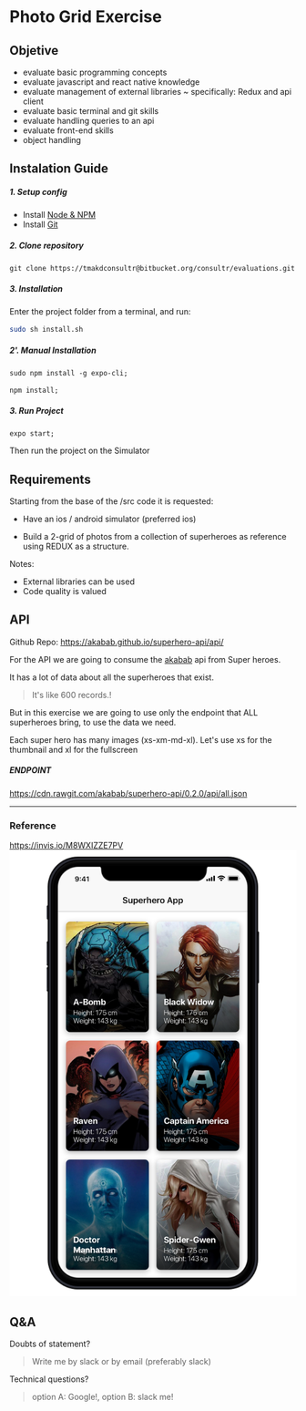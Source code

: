 # Photo Grid Exercise #

## Objetive ##

* evaluate basic programming concepts
* evaluate javascript and react native knowledge 
* evaluate management of external libraries ~ specifically: Redux and api client
* evaluate basic terminal and git skills
* evaluate handling queries to an api
* evaluate front-end skills
* object handling

## Instalation Guide ##

##### 1. Setup config

- Install [Node & NPM](https://nodejs.org/en/download/)
- Install [Git](https://git-scm.com/) 


##### 2. Clone repository

```
git clone https://tmakdconsultr@bitbucket.org/consultr/evaluations.git
```

##### 3.  Installation
Enter the project folder from a terminal, and run:

```bash
sudo sh install.sh
```




##### 2'. Manual Installation

```
sudo npm install -g expo-cli;
```

```
npm install;
```


##### 3. Run Project

```
expo start;
```

Then run the project on the Simulator

## Requirements ##

Starting from the base of the /src code it is requested:

- Have an ios / android simulator (preferred ios)
 
 - Build a 2-grid of photos from a collection of superheroes as reference using REDUX as a structure.


 Notes:
  - External libraries can be used
  - Code quality is valued
  
 ## API ##
 
 Github Repo:
 https://akabab.github.io/superhero-api/api/
 
 For the API we are going to consume the [akabab]( https://akabab.github.io/) api from Super heroes.
 
 It has a lot of data about all the superheroes that exist. 
 
 >It's like 600 records.!
 
 
 But in this exercise we are going to use only the endpoint that ALL superheroes bring, to use the data we need.
 
 Each super hero has many images (xs-xm-md-xl). Let's use xs for the thumbnail and xl for the fullscreen
  
 ##### ENDPOINT
 https://cdn.rawgit.com/akabab/superhero-api/0.2.0/api/all.json
 
 
 ---

 ### Reference
 https://invis.io/M8WXIZZE7PV
 ![Reference](assets/reference.png)
 
 
## Q&A ##

Doubts of statement?
>Write me by slack or by email (preferably slack)

Technical questions?
>option A: Google!, option B: slack me!





